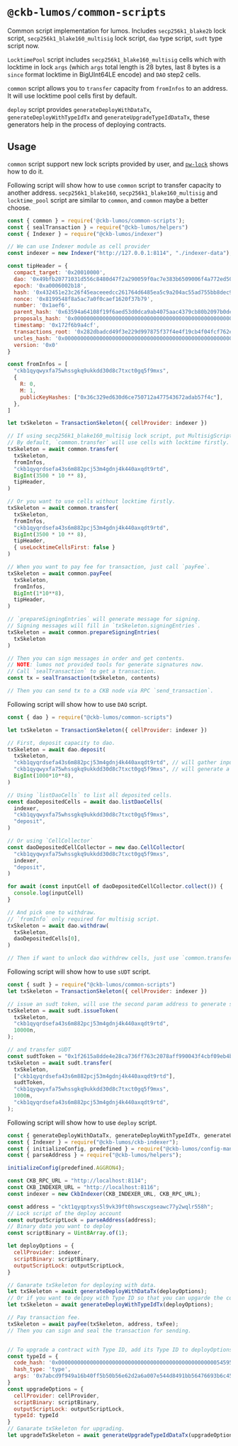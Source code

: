 # `@ckb-lumos/common-scripts`

Common script implementation for lumos. Includes `secp256k1_blake2b` lock script, `secp256k1_blake160_multisig` lock script, `dao` type script, `sudt` type script now.

`LocktimePool` script includes `secp256k1_blake160_multisig` cells which with locktime in lock `args` (which `args` total length is 28 bytes, last 8 bytes is a `since` format locktime in BigUInt64LE encode) and `DAO` step2 cells.

`common` script allows you to `transfer` capacity from `fromInfos` to an address. It will use locktime pool cells first by default.

`deploy` script provides `generateDeployWithDataTx`, `generateDeployWithTypeIdTx` and `generateUpgradeTypeIdDataTx`, these generators help in the process of deploying contracts.

## Usage

`common` script support new lock scripts provided by user, and [`pw-lock`](./examples/pw_lock/lock.ts) shows how to do it.

Following script will show how to use `common` script to transfer capacity to another address. `secp256k1_blake160`, `secp256k1_blake160_multisig` and `locktime_pool` script are similar to `common`, and `common` maybe a better choose.

```javascript
const { common } = require('@ckb-lumos/common-scripts');
const { sealTransaction } = require("@ckb-lumos/helpers")
const { Indexer } = require("@ckb-lumos/indexer")

// We can use Indexer module as cell provider
const indexer = new Indexer("http://127.0.0.1:8114", "./indexer-data");

const tipHeader = {
  compact_target: '0x20010000',
  dao: '0x49bfb20771031d556c8480d47f2a290059f0ac7e383b6509006f4a772ed50200',
  epoch: '0xa0006002b18',
  hash: '0x432451e23c26f45eaceeedcc261764d6485ea5c9a204ac55ad755bb8dec9a079',
  nonce: '0x8199548f8a5ac7a0f0caef1620f37b79',
  number: '0x1aef6',
  parent_hash: '0x63594a64108f19f6aed53d0dca9ab4075aac4379cb80b2097b0deac8fc16fd3b',
  proposals_hash: '0x0000000000000000000000000000000000000000000000000000000000000000',
  timestamp: '0x172f6b9a4cf',
  transactions_root: '0x282dbadcd49f3e229d997875f37f4e4f19cb4f04fcf762e9639145aaa667b6f8',
  uncles_hash: '0x0000000000000000000000000000000000000000000000000000000000000000',
  version: '0x0'
}

const fromInfos = [
  "ckb1qyqwyxfa75whssgkq9ukkdd30d8c7txct0gq5f9mxs",
  {
    R: 0,
    M: 1,
    publicKeyHashes: ["0x36c329ed630d6ce750712a477543672adab57f4c"],
  },
]

let txSkeleton = TransactionSkeleton({ cellProvider: indexer })

// If using secp256k1_blake160_multisig lock script, put MultisigScript to `fromInfos` for generate signing messages.
// By default, `common.transfer` will use cells with locktime firstly. `tipHeader` is required when you want to spent cells with locktime.
txSkeleton = await common.transfer(
  txSkeleton,
  fromInfos,
  "ckb1qyqrdsefa43s6m882pcj53m4gdnj4k440axqdt9rtd",
  BigInt(3500 * 10 ** 8),
  tipHeader,
)

// Or you want to use cells without locktime firstly.
txSkeleton = await common.transfer(
  txSkeleton,
  fromInfos,
  "ckb1qyqrdsefa43s6m882pcj53m4gdnj4k440axqdt9rtd",
  BigInt(3500 * 10 ** 8),
  tipHeader,
  { useLocktimeCellsFirst: false }
)

// When you want to pay fee for transaction, just call `payFee`.
txSkeleton = await common.payFee(
  txSkeleton,
  fromInfos,
  BigInt(1*10**8),
  tipHeader,
)

// `prepareSigningEntries` will generate message for signing.
// Signing messages will fill in `txSkeleton.signingEntries`.
txSkeleton = await common.prepareSigningEntries(
  txSkeleton
)

// Then you can sign messages in order and get contents.
// NOTE: lumos not provided tools for generate signatures now.
// Call `sealTransaction` to get a transaction.
const tx = sealTransaction(txSkeleton, contents)

// Then you can send tx to a CKB node via RPC `send_transaction`.
```

Following script will show how to use `DAO` script.

```javascript
const { dao } = require("@ckb-lumos/common-scripts")

let txSkeleton = TransactionSkeleton({ cellProvider: indexer })

// First, deposit capacity to dao.
txSkeleton = await dao.deposit(
  txSkeleton,
  "ckb1qyqrdsefa43s6m882pcj53m4gdnj4k440axqdt9rtd", // will gather inputs from this address.
  "ckb1qyqwyxfa75whssgkq9ukkdd30d8c7txct0gq5f9mxs", // will generate a dao cell with lock of this address.
  BigInt(1000*10**8),
)

// Using `listDaoCells` to list all deposited cells.
const daoDepositedCells = await dao.listDaoCells(
  indexer,
  "ckb1qyqwyxfa75whssgkq9ukkdd30d8c7txct0gq5f9mxs",
  "deposit",
)

// Or using `CellCollector`
const daoDepositedCellCollector = new dao.CellCollector(
  "ckb1qyqwyxfa75whssgkq9ukkdd30d8c7txct0gq5f9mxs",
  indexer,
  "deposit",
)

for await (const inputCell of daoDepositedCellCollector.collect()) {
  console.log(inputCell)
}

// And pick one to withdraw.
// `fromInfo` only required for multisig script.
txSkeleton = await dao.withdraw(
  txSkeleton,
  daoDepositedCells[0],
)

// Then if want to unlock dao withdrew cells, just use `common.transfer`.
```

Following script will show how to use `sUDT` script.

```javascript
const { sudt } = require("@ckb-lumos/common-scripts")
let txSkeleton = TransactionSkeleton({ cellProvider: indexer })

// issue an sudt token, will use the second param address to generate sudt token(it's lock hash).
txSkeleton = await sudt.issueToken(
  txSkeleton,
  "ckb1qyqrdsefa43s6m882pcj53m4gdnj4k440axqdt9rtd",
  10000n,
);

// and transfer sUDT
const sudtToken = "0x1f2615a8dde4e28ca736ff763c2078aff990043f4cbf09eb4b3a58a140a0862d"
txSkeleton = await sudt.transfer(
  txSkeleton,
  ["ckb1qyqrdsefa43s6m882pcj53m4gdnj4k440axqdt9rtd"],
  sudtToken,
  "ckb1qyqwyxfa75whssgkq9ukkdd30d8c7txct0gq5f9mxs",
  1000n,
  "ckb1qyqrdsefa43s6m882pcj53m4gdnj4k440axqdt9rtd",
);
```

Following script will show how to use `deploy` script.
```javascript
const { generateDeployWithDataTx, generateDeployWithTypeIdTx, generateUpgradeTypeIdDataTx, payFee } = require("@ckb-lumos/common-scripts");
const { Indexer } = require("@ckb-lumos/ckb-indexer");
const { initializeConfig, predefined } = require("@ckb-lumos/config-manager");
const { parseAddress } = require("@ckb-lumos/helpers");

initializeConfig(predefined.AGGRON4);

const CKB_RPC_URL = "http://localhost:8114";
const CKB_INDEXER_URL = "http://localhost:8116";
const indexer = new CkbIndexer(CKB_INDEXER_URL, CKB_RPC_URL);

const address = "ckt1qyqptxys5l9vk39ft0hswscxgseawc77y2wqlr558h";
// Lock script of the deploy account
const outputScriptLock = parseAddress(address);
// Binary data you want to deploy
const scriptBinary = Uint8Array.of(1);

let deployOptions = {
  cellProvider: indexer,
  scriptBinary: scriptBinary,
  outputScriptLock: outputScriptLock,
}

// Ganarate txSkeleton for deploying with data.
let txSkeleton = await generateDeployWithDataTx(deployOptions);
// Or if you want to delpoy with Type ID so that you can upgarde the contract in the future.
let txSkeleton = await generateDeployWithTypeIdTx(deployOptions);

// Pay transaction fee.
txSkeleton = await payFee(txSkeleton, address, txFee);
// Then you can sign and seal the transaction for sending.


// To upgrade a contract with Type ID, add its Type ID to deployOptions.
const typeId = {
  code_hash: '0x00000000000000000000000000000000000000000000000000545950455f4944',
  hash_type: 'type',
  args: '0x7abcd9f949a16b40ff5b50b56e62d2a6a007e544d8491bb56476693b6c45fd27'
}
const upgradeOptions = {
  cellProvider: cellProvider,
  scriptBinary: scriptBinary,
  outputScriptLock: outputScriptLock,
  typeId: typeId
}
// Ganarate txSkeleton for upgrading.
let upgradeTxSkeleton = await generateUpgradeTypeIdDataTx(upgradeOptions);
```
